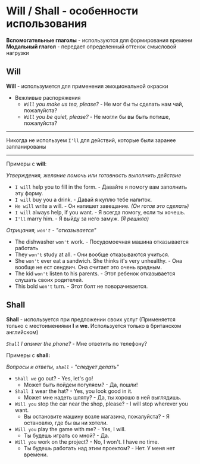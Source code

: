 # Will / Shall - особенности использования

**Вспомогательные глаголы** - используются для формирования времени
**Модальный глагол** - передает определенный оттенок смысловой нагрузки

## Will

**Will** - использумется для применения эмоциональной окраски

* Вежливые распоряжения
  * *`Will` you make us tea, please?* - Не мог бы ты сделать нам чай, пожалуйста?
  * *`Will` you be quiet, please?* - Не могли бы вы быть потише, пожалуйста?

***
Никогда не используем `I'll` для действий, которые были заранее запланированы
***

Примеры с **will**:

*Утверждения, желание помочь или готовность выполнить действие*

* `I will` help you to fill in the form. -  Давайте я помогу вам заполнить эту форму.
* `I will` buy you a drink. - Давай я куплю тебе напиток.
* `He will` write a will. - Он напишет завещание. *(Он готов это сделать)*
* `I will` always help, if you want. - Я всегда помогу, если ты хочешь.
* `I'll` marry him. - Я выйду за него замуж. *(Я решила)*

*Отрицания, `won't` - "отказывается"*

* The dishwasher `won't` work. - Посудомоечная машина отказывается работать
* They `won't` study at all. - Они вообще отказываются учиться.
* She `won't` ever eat a sandwich. She thinks it's very unhealthy. - Она вообще не ест сендвич. Она считает это очень вредным.
* The kid `won't` listen to his parents. - Этот ребенок отказывается слушать своих родителей.
* This bold `won't` turn. - Этот болт не поворачивается.

## Shall

**Shall** - используется при предложении своих услуг (Применяется только с местоимениями **I** и **we**. Используется только в британском английском)

*`Shall` I answer the phone?* - Мне ответить по телефону?

Примеры с **shall:**

*Вопросы и ответы, `shall` - "следует делать"*

* `Shall we` go out? - Yes, let's go!
  * Может быть пойдем погуляем? - Да, пошли!
* `Shall I` wear the hat? - Yes, you look good in it.
  * Может мне надеть шляпу? - Да, ты хорошо в ней выглядишь.
* `Will you` stop the car near the shop, please? - I will stop wherever you want.
  * Вы остановите машину возле магазина, пожалуйста? - Я остановлю, где бы вы ни хотели.
* `Will you` play the game with me? - Yes, I will.
  * Ты будешь играть со мной? - Да.
* `Will you` work on the project? - No, I won't. I have no time.
  * Ты будешь работать над этим проектом? - Нет. У меня нет времени.